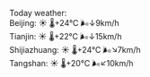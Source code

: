 Today weather:  
Beijing: ☀️   🌡️+24°C 🌬️↓9km/h  
Tianjin: ☀️   🌡️+22°C 🌬️↓15km/h  
Shijiazhuang: ☀️   🌡️+24°C 🌬️↘7km/h  
Tangshan: ☀️   🌡️+20°C 🌬️↙10km/h  
